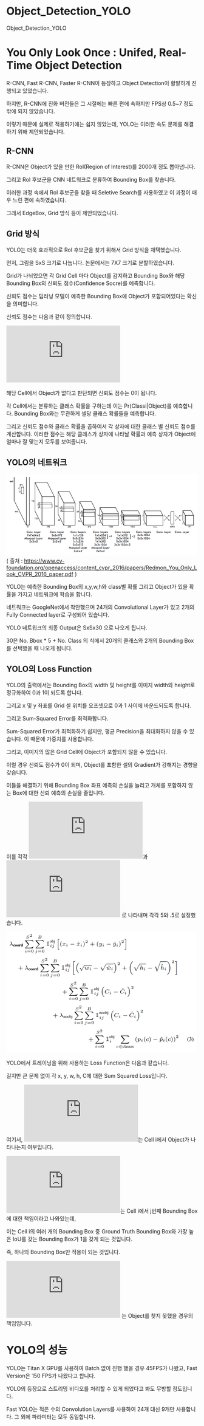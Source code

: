 # Object_Detection_YOLO
Object_Detection_YOLO

# You Only Look Once : Unifed, Real-Time Object Detection

R-CNN, Fast R-CNN, Faster R-CNN이 등장하고 Object Detection이 활발하게 진행되고 있었습니다.

하지만, R-CNN에 진화 버전들은 그 시절에는 빠른 편에 속하지만 FPS상 0.5~7 정도밖에 되지 않았습니다.

이렇기 때문에 실제로 적용하기에는 쉽지 않았는데, YOLO는 이러한 속도 문제를 해결하기 위해 제안되었습니다.

## R-CNN

R-CNN은 Object가 있을 만한 RoI(Region of Interest)를 2000개 정도 뽑아냅니다.

그리고 RoI 후보군을 CNN 네트워크로 분류하여 Bounding Box를 찾습니다.

이러한 과정 속에서 RoI 후보군을 찾을 때 Seletive Search를 사용하였고 이 과정이 매우 느린 편에 속하였습니다.

그래서 EdgeBox, Grid 방식 등이 제안되었습니다.

## Grid 방식

YOLO는 더욱 효과적으로 RoI 후보군을 찾기 위해서 Grid 방식을 채택했습니다.

먼저, 그림을 SxS 크기로 나눕니다. 논문에서는 7X7 크기로 분할하였습니다.

Grid가 나뉘었으면 각 Grid Cell 마다 Object를 감지하고 Bounding Box와 해당 Bounding Box의 신뢰도 점수(Confidence Socre)를 예측합니다.

신뢰도 점수는 딥러닝 모델이 예측한 Bounding Box에 Object가 포함되어있다는 확신을 의미합니다.

신뢰도 점수는 다음과 같이 정의합니다.

![eq1](https://latex.codecogs.com/gif.latex?%5Ctextup%7BPr%7D%28Object%29%20*%20%5Ctextup%7BIoU%7D%5E%7Btruth%7D_%7Bpred%7D)

해당 Cell에서 Object가 없다고 판단되면 신뢰도 점수는 0이 됩니다.

각 Cell에서는 분류하는 클래스 확률을 구하는데 이는 Pr(Classi|Object)를 예측합니다. Bounding Box와는 무관하게 셀당 클래스 확률들을 예측합니다.

그리고 신뢰도 점수와 클래스 확률을 곱하여서 각 상자에 대한 클래스 별 신뢰도 점수를 계산합니다. 이러한 점수는 해당 클래스가 상자에 나타날 확률과 예측 상자가 Object에 얼마나 잘 맞는지 모두를 보여줍니다.

## YOLO의 네트워크

![img1](https://github.com/kjo26619/Object_Detection_YOLO/blob/main/YOLO.PNG)
( 출처 : https://www.cv-foundation.org/openaccess/content_cvpr_2016/papers/Redmon_You_Only_Look_CVPR_2016_paper.pdf )

YOLO는 예측한 Bounding Box의 x,y,w,h와 class별 확률 그리고 Object가 있을 확률을 가지고 네트워크에 학습을 합니다.

네트워크는 GoogleNet에서 착안했으며 24개의 Convolutional Layer가 있고 2개의 Fully Connected layer로 구성되어 있습니다.

YOLO 네트워크의 최종 Output은 SxSx30 으로 나오게 됩니다.

30은 No. Bbox * 5 + No. Class 의 식에서 20개의 클래스와 2개의 Bounding Box를 선택했을 때 나오게 됩니다.

## YOLO의 Loss Function

YOLO의 출력에서는 Bounding Box의 width 및 height를 이미지 width와 height로 정규화하여 0과 1이 되도록 합니다.

그리고 x 및 y 좌표를 Grid 셀 위치를 오프셋으로 0과 1 사이에 바운드되도록 합니다.

그리고 Sum-Squared Error를 최적화합니다.

Sum-Squared Error가 최적화하기 쉽지만, 평균 Precision을 최대화하지 않을 수 있습니다. 이 때문에 가중치를 사용합니다.

그리고, 이미지의 많은 Grid Cell에 Object가 포함되지 않을 수 있습니다.

이럴 경우 신뢰도 점수가 0이 되며, Object를 포함한 셀의 Gradient가 강해지는 경향을 갖습니다.

이들을 해결하기 위해 Bounding Box 좌표 예측의 손실을 늘리고 개체를 포함하지 않는 Box에 대한 신뢰 예측의 손실을 줄입니다.

이를 각각 ![lambda1](https://latex.codecogs.com/gif.latex?%5Clambda_%7Bcoord%7D)과 ![lambda2](https://latex.codecogs.com/gif.latex?%5Clambda_%7Bnoobj%7D) 로 나타내며 각각 5와 .5로 설정했습니다.

![img2](https://github.com/kjo26619/Object_Detection_YOLO/blob/main/YOLO_Loss.PNG)

YOLO에서 트레이닝을 위해 사용하는 Loss Function은 다음과 같습니다.

길지만 큰 문제 없이 각 x, y, w, h, C에 대한 Sum Squared Loss입니다. 

여기서, ![obj1](https://latex.codecogs.com/gif.latex?1%5E%7Bobj%7D_i)는 Cell i에서 Object가 나타나는지 여부입니다.

![obj2](https://latex.codecogs.com/gif.latex?1%5E%7Bobj%7D_%7Bij%7D)는 Cell i에서 j번째 Bounding Box에 대한 책임이라고 나와있는데,

이는 Cell i의 여러 개의 Bounding Box 중 Ground Truth Bounding Box와 가장 높은 IoU를 갖는 Bounding Box가 1을 갖게 되는 것입니다.

즉, 하나의 Bounding Box만 적용이 되는 것입니다.

![obj3](https://latex.codecogs.com/gif.latex?1%5E%7Bnoobj%7D_%7Bij%7D) 는 Object를 찾지 못했을 경우의 책임입니다.

# YOLO의 성능

YOLO는 Titan X GPU를 사용하여 Batch 없이 진행 했을 경우 45FPS가 나왔고, Fast Version은 150 FPS가 나왔다고 합니다.

YOLO의 등장으로 스트리밍 비디오를 처리할 수 있게 되었다고 봐도 무방할 정도입니다.

Fast YOLO는 적은 수의 Convolution Layers를 사용하여 24개 대신 9개만 사용합니다. 그 외에 파라미터는 모두 동일합니다.


